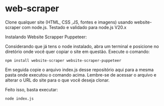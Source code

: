 # web-scraper

Clone qualquer site (HTML, CSS ,JS, fontes e imagens) usando website-scraper com node.js. 
Testado e validado para node.js V20.x

Instalando Website Scrapper Puppeteer:

Considerando que já tens o node instalado, abra um terminal e posicione no diretório onde você quer copiar o site em questão. Execute o comando:

```npm install website-scraper website-scraper-puppeteer```

Em seguida copie o arquivo index.js desse repositório aqui para a mesma pasta onde executou o comando acima. 
Lembre-se de acessar o arquivo e alterar o URL do site para o que você deseja clonar. 

Feito isso, basta executar:

```node index.js```
